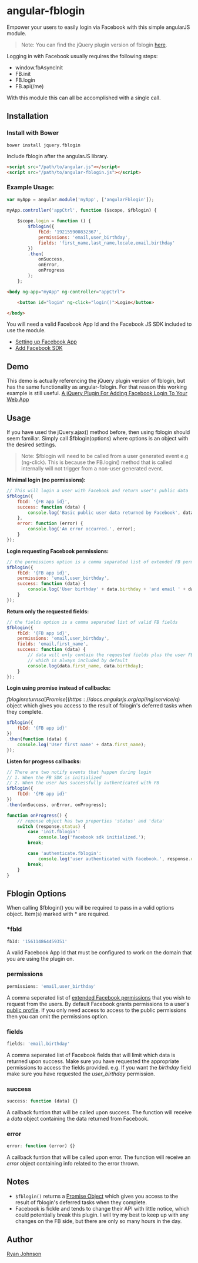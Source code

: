 angular-fblogin
==============

Empower your users to easily login via Facebook with this simple angularJS module.

>Note: You can find the jQuery plugin version of fblogin [here](https://github.com/ryandrewjohnson/jquery-fblogin).

Logging in with Facebook usually requires the following steps:
* window.fbAsyncInit
* FB.init
* FB.login
* FB.api(/me)

With this module this can all be accomplished with a single call.

## Installation

### Install with Bower

```
bower install jquery.fblogin
```

Include fblogin after the angularJS library.

```html
<script src="/path/to/angular.js"></script>
<script src="/path/to/angular-fblogin.js"></script>
```

### Example Usage:

```javascript
var myApp = angular.module('myApp', ['angularFblogin']);

myApp.controller('appCtrl', function ($scope, $fblogin) {
            
    $scope.login = function () {
        $fblogin({
            fbId: '192155900832367',
            permissions: 'email,user_birthday',
            fields: 'first_name,last_name,locale,email,birthday'
        })
        .then(
            onSuccess,
            onError,
            onProgress
        );
    };
```

```html
<body ng-app="myApp" ng-controller="appCtrl">

    <button id="login" ng-click="login()">Login</button>

</body>    
```

You will need a valid Facebook App Id and the Facebook JS SDK included to use the module.
* [Setting up Facebook App](http://bit.ly/1kcBV6s)
* [Add Facebook SDK](http://bit.ly/1kcFDNy)

## Demo

This demo is actually referencing the jQuery plugin version of fblogin, but has the same functionality as angular-fblogin. For that reason this working example is still useful. [A jQuery Plugin For Adding Facebook Login To Your Web App](http://blog.shakainteractive.com/fblogin/)

## Usage

If you have used the jQuery.ajax() method before, then using fblogin should seem familiar. Simply call $fblogin(options) where options is an object with the desired settings.

>Note: $fblogin will need to be called from a user generated event e.g (ng-click). This is because the FB.login() method that is called internally will not trigger from a non-user generated event.

**Minimal login (no permissions):**

```javascript
// This will login a user with Facebook and return user's public data
$fblogin({
    fbId: '{FB app id}',
    success: function (data) {
        console.log('Basic public user data returned by Facebook', data);
    },
    error: function (error) {
        console.log('An error occurred.', error);
    }
});
```

**Login requesting Facebook permissions:**

```javascript
// the permissions option is a comma separated list of extended FB permissions
$fblogin({
    fbId: '{FB app id}',
    permissions: 'email,user_birthday',
    success: function (data) {
        console.log('User birthday' + data.birthday + 'and email ' + data.email);
    }
});
```

**Return only the requested fields:**

```javascript
// the fields option is a comma separated list of valid FB fields
$fblogin({
    fbId: '{FB app id}',
    permissions: 'email,user_birthday',
    fields: 'email,first_name',
    success: function (data) {
        // data will only contain the requested fields plus the user FB id
        // which is always included by default
        console.log(data.first_name, data.birthday);
    }
});
```

**Login using promise instead of callbacks:**

$fblogin returns a [Promise](https://docs.angularjs.org/api/ng/service/$q) object which gives you access to the result of fblogin's deferred tasks when they complete. 

```javascript
$fblogin({
    fbId: '{FB app id}'
})
.then(function (data) {
    console.log('User first name' + data.first_name);
});
```

**Listen for progress callbacks:**

```javascript
// There are two notify events that happen during login
// 1. When the FB SDK is initialized
// 2. When the user has successfully authenticated with FB
$fblogin({
    fbId: '{FB app id}'
})
.then(onSuccess, onError, onProgress);

function onProgress() {
    // reponse object has two properties 'status' and 'data'
    switch (response.status) {
        case 'init.fblogin':
            console.log('facebook sdk initialized.');  
        break;

        case 'authenticate.fblogin':
            console.log('user authenticated with facebook.', response.data);
        break;
    }
}
```

## Fblogin Options

When calling $fblogin() you will be required to pass in a valid options object. Item(s) marked with * are required.

### *fbId

```javascript
fbId: '156114864459351'
```
A valid Facebook App Id that must be configured to work on the domain that you are using the plugin on.

### permissions

```javascript
permissions: 'email,user_birthday'
```
A comma seperated list of [extended Facebook permissions](http://bit.ly/1kcx9WP) that you wish to request from the users. By default Facebook grants permissions to a user's [public profile](http://bit.ly/1kcwV1M). If you only need access to access to the public permissions then you can omit the permissions option. 

### fields

```javascript
fields: 'email,birthday'
```
A comma seperated list of Facebook fields that will limit which data is returned upon success. Make sure you have requested the appropriate permissions to access the fields provided. e.g. If you want the *birthday* field make sure you have requested the *user_birthday* permission.

### success

```javascript
success: function (data) {}
```
A callback funtion that will be called upon success. The function will receive a *data* object containing the data returned from Facebook.

### error

```javascript
error: function (error) {}
```
A callback funtion that will be called upon error. The function will receive an *error* object containing info related to the error thrown. 


## Notes
* `$fblogin()` returns a [Promise Object](https://docs.angularjs.org/api/ng/service/$q) which gives you access to the result of fblogin's deferred tasks when they complete.
* Facebook is fickle and tends to change their API with little notice, which could potentially break this plugin. I will try my best to keep up with any changes on the FB side, but there are only so many hours in the day.

## Author

[Ryan Johnson](https://github.com/ryandrewjohnson)
